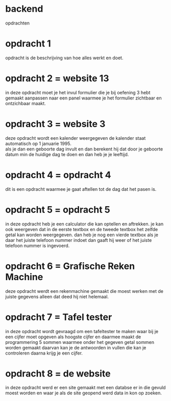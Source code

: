 # backend
opdrachten
<h1> opdracht 1 </h1>
opdracht is de beschrijving van hoe alles werkt en doet.

<h1> opdracht 2 = website 13 </h1>
in deze opdracht moet je het invul formulier die je bij oefening 3 hebt gemaakt aanpassen naar een panel waarmee je het formulier zichtbaar en ontzichbaar maakt.

<h1> opdracht 3 = website 3 </h1>
deze opdracht wordt een kalender weergegeven de kalender staat automatisch op 1 januarie 1995. <br>
als je dan een geboorte dag invult en dan berekent hij dat door je geboorte datum min de huidige dag te doen en dan heb je je leeftijd.

<h1> opdracht 4 = opdracht 4 </h1> 
dit is een opdracht waarmee je gaat aftellen tot de dag dat het pasen is.

<h1> opdracht 5 = opdracht 5 </h1>
in deze opdracht heb je een calculator die kan optellen en aftrekken. 
je kan ook weergeven dat in de eerste textbox en de tweede textbox het zelfde getal kan worden weergegeven.
dan heb je nog een vierde textbox als je daar het juiste telefoon nummer indoet dan gaaft hij weer of het juiste telefoon nummer is ingevoerd.

<h1> opdracht 6 = Grafische Reken Machine </h1>
deze opdracht werdt een rekenmachine gemaakt die moest werken met de juiste gegevens alleen dat deed hij niet helemaal.

<h1> opdracht 7 = Tafel tester </h1>
in deze opdracht wordt gevraagd om een tafeltester te maken waar bij je een cijfer moet opgeven als hoogste cijfer en daarmee maakt de programmering 5 sommen waarmee onder het gegeven getal sommen worden gemaakt daarvan kan je de antwoorden in vullen die kan je controleren daarna krijg je een cijfer.

<h1> opdracht 8 = de website </h1>
in deze opdracht werd er een site gemaakt met een databse er in die gevuld moest worden en waar je als de site geopend werd data in kon op zoeken.
